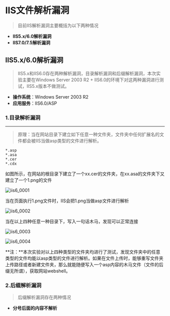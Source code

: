 # IIS文件解析漏洞

> 目前IIS解析漏洞主要概括为以下两种情况

- **IIS5.x/6.0解析漏洞**
- **IIS7.0/7.5解析漏洞**

## IIS5.x/6.0解析漏洞

> IIS5.x和IIS6.0存在两种解析漏洞，目录解析漏洞和后缀解析漏洞，本次实验主要在Windows Server 2003 R2 + IIS6.0的环境下对这两种漏洞进行测试，IIS5.x版本不做测试。

- **操作系统**：Windows Server 2003 R2
- **应用服务**：IIS6.0/ASP

### 1.目录解析漏洞

------

> 原理：当在网站目录下建立如下任意一种文件夹，文件夹中任何扩展名的文件都会被IIS当做asp类型的文件进行解析。

```
*.asp
*.asa
*.cer
*.cdx
```

如图所示，在网站的根目录下建立了一个xx.cer的文件夹，在xx.asa的文件夹下又建立了一个1.png的文件

![iis6_0001](G:\study\github\File-parsing-vulnerability\IIS\iis6_0001.PNG)

当在页面执行1.png文件时，IIS会把1.png当做asp文件进行解析

![iis6_0002](G:\study\github\File-parsing-vulnerability\IIS\iis6_0002.PNG)

当在以上四种任意一种目录下，写入一句话木马，发现可以正常连接

![iis6_0003](G:\study\github\File-parsing-vulnerability\IIS\iis6_0003.PNG)

![iis6_0004](G:\study\github\File-parsing-vulnerability\IIS\iis6_0004.PNG)

**注：**本次实验对以上四种类型的文件夹均进行了测试，发现文件夹中的任意类型的文件均能以asp类型的文件进行解析。如果在文件上传时，能够重写文件夹上传路径或者新建文件夹，那么就能随便写入一个asp内容的木马文件（文件的后缀无所谓），获取网站webshell。

### 2.后缀解析漏洞

> 后缀解析漏洞存在两种情况

- **分号后面的内容不解析**























